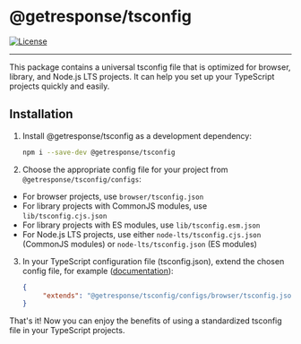 # @getresponse/tsconfig

[![License](http://img.shields.io/:license-mit-blue.svg)](http://badges.mit-license.org)

---

This package contains a universal tsconfig file that is optimized for browser, library, and Node.js LTS projects. It can help you set up your TypeScript projects quickly and easily.

## Installation

1. Install @getresponse/tsconfig as a development dependency:

   ```bash
   npm i --save-dev @getresponse/tsconfig
   ```

2. Choose the appropriate config file for your project from `@getresponse/tsconfig/configs`:

- For browser projects, use `browser/tsconfig.json`
- For library projects with CommonJS modules, use `lib/tsconfig.cjs.json`
- For library projects with ES modules, use `lib/tsconfig.esm.json`
- For Node.js LTS projects, use either `node-lts/tsconfig.cjs.json` (CommonJS modules) or `node-lts/tsconfig.json` (ES modules)

3. In your TypeScript configuration file (tsconfig.json), extend the chosen config file, for example ([documentation](https://www.typescriptlang.org/tsconfig#extends)):

   ```json
   {
        "extends": "@getresponse/tsconfig/configs/browser/tsconfig.json"
   }
   ```

That's it! Now you can enjoy the benefits of using a standardized tsconfig file in your TypeScript projects.